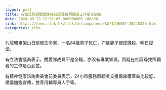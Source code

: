 ```yaml
---
layout: post
title: 有議員質疑關愛隊在社區尋找照顧者工作是否到位
date: 2024-03-29 12:32:05.000000000 +08:00
link: https://news.rthk.hk/rthk/ch/component/k2/1746807-20240329.htm
categories: rthk
---
```


九龍塘畢架山日前發生命案，一名84歲男子死亡，71歲妻子被控謀殺，明日提堂。

有立法會議員表示，關愛隊成員不是全職，亦沒有專業知識，質疑在社區尋找照顧者的工作是否到位。

有精神健康諮詢委員會前委員表示，24小時服務照顧者支援專線覆蓋率比較低，建議加強宣傳，並善用輔導員人手等。
